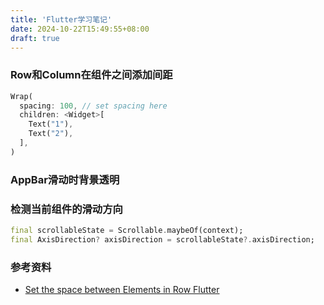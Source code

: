 ```yaml
---
title: 'Flutter学习笔记'
date: 2024-10-22T15:49:55+08:00
draft: true
---
```


### Row和Column在组件之间添加间距

```dart
Wrap(
  spacing: 100, // set spacing here
  children: <Widget>[
    Text("1"),
    Text("2"),
  ],
)
```

### AppBar滑动时背景透明


### 检测当前组件的滑动方向

```dart
final scrollableState = Scrollable.maybeOf(context);
final AxisDirection? axisDirection = scrollableState?.axisDirection;
```


### 参考资料

* [Set the space between Elements in Row Flutter](https://stackoverflow.com/questions/53141752/set-the-space-between-elements-in-row-flutter)